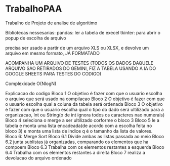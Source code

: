 # TrabalhoPAA
Trabalho de Projeto de analise de algoritimo

Bibliotecas nessesarias:
    pandas: ler a tabela de execel
    tkinter: para abrir o popup de escolha de arquivo

precisa ser usado a partir de um arquivo XLS ou XLSX, e devolve um arquivo em mesmo formato, JÁ FORMATADO

ACOMPANHA UM ARQUIVO DE TESTES (TODOS OS DADOS DAQUELE ARQUIVO SAO RETIRADOS DO GEMINI, FIZ A TABELA USANDO A IA DO GOOGLE SHEETS PARA TESTES DO CODIGO)

Complexidade
    O(NlogN)

Explicacao do codigo
    Bloco 1
        O objetivo é fazer com que o usuario escolha o arquivo que será usado na compilacao
    Bloco 2
        O objetivo é fazer com que o usuario escolha qual a coluna da tabela será ordenada
    Bloco 3
        O objetivo é fazer com que o usuario escolha qual o tipo do dado será ultilizado para a organizacao, Int ou String(o de int ignora todos os caracteres nao numerais)
    Bloco 4
        seleciona o merge a ser ultilizado corforme o bloco 3
    Bloco 5
        le a tabela e monta uma lista encadeada(de acordo com a escolha feita no bloco 3)  e monta uma lista de indice q é o tamanho da lista de valores.
    Bloco 6: Merge Sort
        Bloco 6.1
            Divide ambas as listas passada ao meio 
        Bloco 6.2
            junta sublistas já organizadas, comparando os elementos que ha compoem 
        Bloco 6.3
            Trabalha com os elementos restantes a esquerda
        Bloco 6.4
            Trabalha com os elementos restantes a direita
    Bloco 7
        realiza a devolucao do arquivo ordenado